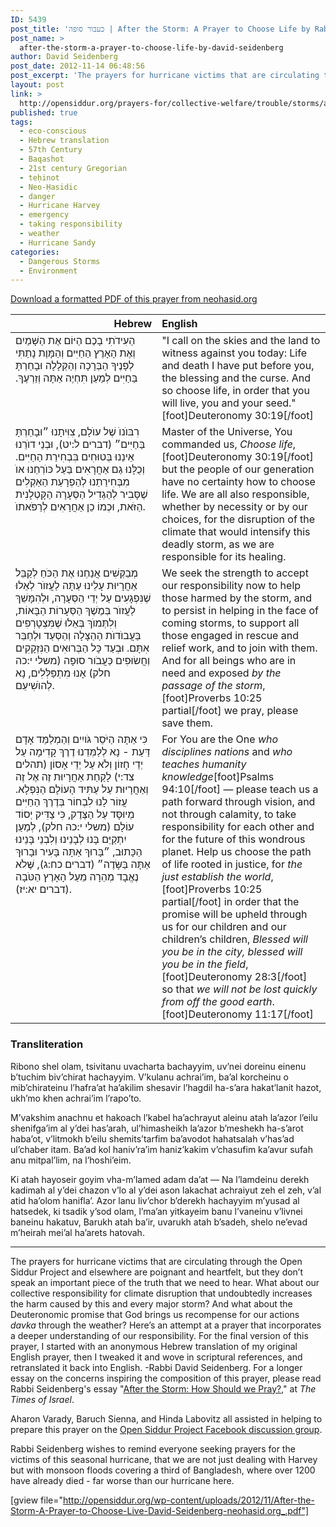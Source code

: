 ```yaml
---
ID: 5439
post_title: 'כעבור סופה | After the Storm: A Prayer to Choose Life by Rabbi David Seidenberg (neohasid.org)'
post_name: >
  after-the-storm-a-prayer-to-choose-life-by-david-seidenberg
author: David Seidenberg
post_date: 2012-11-14 06:48:56
post_excerpt: 'The prayers for hurricane victims that are circulating through the Open Siddur Project and elsewhere are poignant and heartfelt, but they don’t speak an important piece of the truth that we need to hear. What about our collective responsibility for climate disruption that undoubtedly increases the harm caused by this and every major storm? And what about the Deuteronomic promise that God brings us recompense for our actions <em>davka</em> through the weather? Here’s an attempt at a prayer that incorporates a deeper understanding of our responsibility. For the final version of this prayer, I started with an anonymous Hebrew translation of my original English prayer, then I tweaked it and wove in scriptural references, and retranslated it back into English.'
layout: post
link: >
  http://opensiddur.org/prayers-for/collective-welfare/trouble/storms/after-the-storm-a-prayer-to-choose-life-by-david-seidenberg/
published: true
tags:
  - eco-conscious
  - Hebrew translation
  - 57th Century
  - Baqashot
  - 21st century Gregorian
  - teḥinot
  - Neo-Ḥasidic
  - danger
  - Hurricane Harvey
  - emergency
  - taking responsibility
  - weather
  - Hurricane Sandy
categories:
  - Dangerous Storms
  - Environment
---
```

<a href="http://opensiddur.org/wp-content/uploads/2012/11/After-the-Storm-A-Prayer-to-Choose-Live-David-Seidenberg-neohasid.org_.pdf">Download a formatted PDF of this prayer from neohasid.org</a>

<table style="margin-left: auto;margin-right: auto;" class="draggable">
<thead><tr><th id="x" style="text-align: right;">Hebrew</th><th style="text-align: left;">English</th></tr></thead>
<tbody>
<tr>
<td style="vertical-align:top;" width="46%">
<div class="scribe" style="font-size: 1em;"><span lang="he">
הַעִידֹתִי בָכֶם הַיּוֹם אֶת הַשָּׁמַיִם וְאֶת הָאָרֶץ 
הַחַיִּים וְהַמָּוֶת נָתַתִּי לְפָנֶיךָ הַבְּרָכָה וְהַקְּלָלָה 
וּבָחַרְתָּ בַּחַיִּים לְמַעַן תִּחְיֶה אַתָּה וְזַרְעֶךָ.‏
</span></div></td>
 
<td style="vertical-align:top;" width="53%"><div class="english" style="font-size: 1em;">
"I call on the skies and the land to witness against you today: 
Life and death I have put before you, the blessing and the curse. 
And so choose life, in order that you will live, you and your seed."[foot]Deuteronomy 30:19[/foot]
</div></td></tr>


<tr><td style="vertical-align:top;" width="46%"><div class="liturgy"><span lang="he">
רִבּוֺנוֺ שֶׁל עוֺלָם, 
צִוִּיתָנוּ ״וּבָחַרְתָּ בַּחַיִּים״ <span class="citation">(דברים ל:יט)</span>,
וּבְנֵי דוֺרֵנוּ אֵינֵנוּ 
בְּטוּחִים בִּבְחִירַת הַחַיִּים.
וְכֻלָּנוּ גַם אַחֲרָאִים 
בַּעַל כּוֺרְחֵנוּ אוֺ מִבְּחִירַתֵנוּ 
לְהַפְרָעַת הַאַקְלִים 
שֶׁסָּבִיר לְהַגְדִיל הַסְּעָרָה הַקָּטְלָנִית הַזֹּאת,
וּכְמוֹ כֵן אַחֲרָאִים לְרַפֹּאתוֺ.
</span></div></td>

 
<td style="vertical-align:top;" width="53%"><div class="english">
Master of the Universe, 
You commanded us, <em>Choose life</em>,[foot]Deuteronomy 30:19[/foot]
but the people of our generation 
have no certainty how to choose life.
We are all also responsible, 
whether by necessity or by our choices, 
for the disruption of the climate
that would intensify this deadly storm, 
as we are responsible for its healing.
</div></td></tr>


<tr><td style="vertical-align:top;" width="46%"><div class="liturgy"><span lang="he">
מְבַקְּשִׁים אֲנַחְנוּ אֶת הַכֹּחַ 
לְקַבֵּל אַחֲרָיוּת עָלֵינוּ עַתָּה
לַעֲזוֺר לְאֵלוּ שֶׁנִּפְגָעִים עַל יְדֵי הַסְּעָרָה,
וּלְהִמָּשֵׁךְ לַעֲזוֺר 
בְּמֶשֶׁךְ הַסְּעָרוֹת הַבָּאוֹת,
וְלִתְּמוֺךְ בְּאֵלוּ שֶׁמִּצְטָרְפִים 
בַּעֲבוֺדוֺת הַהַצָּלָה 
וְהַסְּעַד וּלְחַבֵּר אִתָּם.
וּבְעַד כָּל הַבְּרוּאִים הַנִּזְקָקִים 
וְחֲשׂוּפִים כַּעֲבֹור סוּפָה <span class="citation">(משלי י:כה חלק)</span>
אָנוּ מִתְפַּלְּלִים, נָא לְהוֺשִׁיעֵם.
</span></div></td>

 
<td style="vertical-align:top;" width="53%"><div class="english">
We seek the strength 
to accept our responsibility now
to help those harmed by the storm,
and to persist in helping 
in the face of coming storms,
to support all those engaged 
in rescue and relief work, 
and to join with them.
And for all beings who are in need and 
exposed <em>by the passage of the storm</em>,[foot]Proverbs 10:25 partial[/foot]
we pray, please save them.
</div></td></tr>


<tr><td style="vertical-align:top;" width="46%"><div class="liturgy"><span lang="he">
כִּי אַתָּה הַיֹּסֵר גֹּויִים 
וְהַמְלַמֵּד אָדָם דַּעַת -
נָא לְלַמְּדֵנוּ דֶרֶךְ קָדִימָה 
עַל יְדֵי חָזוֹן וְלֹא עַל יְדֵי אָסוֹן <span class="citation">(תהלים צד:י)</span>
לָקַחַת אַחֲרָיוּת זֶה אֶל זֶה
וְאַחֲרָיוּת עַל עַתִּיד הָעוֹלָם הַנִּפְלָא.
עֲזוֹר לָנוּ לִבְחוֹר בְּדֶרֶךְ הַחַיִּים מְיוּסָּד עַל הַצֶּדֶק, 
כִּי צַדִּיק יְסוֹד עוֹלָם <span class="citation">(משלי י:כה חלק)</span>,
לְמַעַן יִתְקַיֵּם בָּנוּ 
לְבָנֵינוּ 
וְלִבְנֵי בָּנֵינוּ הַכָּתוּב,
״בָּרוּךְ אַתָּה בָּעִיר 
וּבָרוּךְ אַתָּה בַּשָּׂדֶה״ <span class="citation">(דברים כח:ג)</span>,
שֶּׁלֹא נֶאֱבָד מְהֵרָה 
מֵעַל הָאָרֶץ הַטֹּבָה <span class="citation">(דברים יא:יז)</span>.
</span></div></td>

 
<td style="vertical-align:top;" width="53%"><div class="english">
For You are the One <em>who disciplines nations</em> 
and <em>who teaches humanity knowledge</em>[foot]Psalms 94:10[/foot]&nbsp;— 
please teach us a path forward 
through vision, and not through calamity, 
to take responsibility for each other 
and for the future of this wondrous planet.
Help us choose the path of life rooted in justice, 
for <em>the just establish the world</em>,[foot]Proverbs 10:25 partial[/foot]
in order that the promise will be upheld 
through us for our children 
and our children’s children,
<em>Blessed will you be in the city, 
blessed will you be in the field</em>,[foot]Deuteronomy 28:3[/foot]&nbsp;
so that <em>we will not be lost quickly 
from off the good earth</em>.[foot]Deuteronomy 11:17[/foot]
</div></td></tr>
</tbody></table>

<div class="english">
<h3>Transliteration</h3>

Ribono shel olam, 
tsivitanu uvacharta bachayyim, 
uv’nei doreinu einenu b’tuchim biv’chirat hachayyim.
V’kulanu achrai’im, 
ba’al korcheinu o mib’chirateinu 
l’hafra’at ha’akilim 
shesavir l’hagdil ha-s’ara hakat’lanit hazot, 
ukh’mo khen achrai’im l’rapo’to.

M’vakshim anachnu et hakoach 
l’kabel ha’achrayut aleinu atah 
la’azor l’eilu shenifga’im al y’dei has’arah,
ul’himasheikh la’azor b’meshekh ha-s’arot haba’ot,
v’litmokh b’eilu shemits’tarfim 
ba’avodot hahatsalah v’has’ad ul’chaber itam. 
Ba’ad kol haniv’ra’im haniz’kakim 
v’chasufim ka’avur sufah 
anu mitpal’lim, na l’hoshi’eim.

Ki atah hayoseir goyim vha-m’lamed adam da’at — 
Na l’lamdeinu derekh kadimah 
al y’dei chazon v’lo al y’dei ason 
lakachat achraiyut zeh el zeh, 
v’al atid ha’olom hanifla’. 
Azor lanu liv’chor b’derekh hachayyim 
m’yusad al hatsedek, ki tsadik y’sod olam, 
l’ma’an yitkayeim banu 
l’vaneinu v’livnei baneinu hakatuv, 
Barukh atah ba’ir, 
uvarukh atah b’sadeh, 
shelo ne’evad m’heirah mei’al ha’arets hatovah.
</div>


<hr />
The prayers for hurricane victims that are circulating through the Open Siddur Project and elsewhere are poignant and heartfelt, but they don’t speak an important piece of the truth that we need to hear. What about our collective responsibility for climate disruption that undoubtedly increases the harm caused by this and every major storm? And what about the Deuteronomic promise that God brings us recompense for our actions <em>davka</em> through the weather? Here’s an attempt at a prayer that incorporates a deeper understanding of our responsibility. For the final version of this prayer, I started with an anonymous Hebrew translation of my original English prayer, then I tweaked it and wove in scriptural references, and retranslated it back into English. -Rabbi David Seidenberg. For a longer essay on the concerns inspiring the composition of this prayer, please read Rabbi Seidenberg's essay "<a href="http://blogs.timesofisrael.com/after-the-storm-how-should-we-pray/">After the Storm: How Should we Pray?</a>," at <em>The Times of Israel</em>.

Aharon Varady, Baruch Sienna, and Hinda Labovitz all assisted in helping to prepare this prayer on the <a href="https://www.facebook.com/groups/opensiddur/">Open Siddur Project Facebook discussion group</a>.

Rabbi Seidenberg wishes to remind everyone seeking prayers for the victims of this seasonal hurricane, that we are not just dealing with Harvey but with monsoon floods covering a third of Bangladesh, where over 1200 have already died - far worse than our hurricane here.

[gview file="http://opensiddur.org/wp-content/uploads/2012/11/After-the-Storm-A-Prayer-to-Choose-Live-David-Seidenberg-neohasid.org_.pdf"]